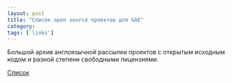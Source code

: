 ```yaml
---
layout: post
title: "Список open source проектов для GAE"
category: 
tags: ['links']
---
```

Большой архив англоязычной рассылки проектов с открытым исходным кодом и разной степени свободными лицензиями. 

[Список](http://groups.google.com/group/google-appengine/web/google-app-engine-open-source-projects)
